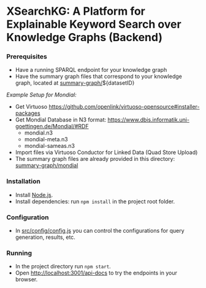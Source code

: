 # XSearchKG: A Platform for Explainable Keyword Search over Knowledge Graphs (Backend)

### Prerequisites

* Have a running SPARQL endpoint for your knowledge graph
* Have the summary graph files that correspond to your knowledge graph, located at [summary-graph/](summary-graph/)${datasetID}

*Example Setup for Mondial:*
* Get Virtuoso https://github.com/openlink/virtuoso-opensource#installer-packages
* Get Mondial Database in N3 format: https://www.dbis.informatik.uni-goettingen.de/Mondial/#RDF
    - mondial.n3
    - mondial-meta.n3
    - mondial-sameas.n3
* Import files via Virtuoso Conductor for Linked Data (Quad Store Upload)
* The summary graph files are already provided in this directory: [summary-graph/mondial](summary-graph/mondial)

### Installation

* Install [Node.js](https://nodejs.org/en/).
* Install dependencies: run `npm install` in the project root folder.

### Configuration

* In [src/config/config.js](src/config/config.js) you can control the configurations for query generation, results, etc.

### Running

* In the project directory run `npm start`.
* Open [http://localhost:3001/api-docs](http://localhost:3001/api-docs) to try the endpoints in your browser.
